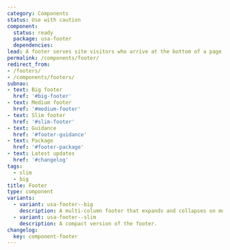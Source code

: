 ```yaml
---
category: Components
status: Use with caution
component:
  status: ready
  package: usa-footer
  dependencies:
lead: A footer serves site visitors who arrive at the bottom of a page without finding what they want.
permalink: /components/footer/
redirect_from:
- /footers/
- /components/footers/
subnav:
- text: Big footer
  href: '#big-footer'
- text: Medium footer
  href: '#medium-footer'
- text: Slim footer
  href: '#slim-footer'
- text: Guidance
  href: '#footer-guidance'
- text: Package
  href: '#footer-package'
- text: Latest updates
  href: '#changelog'
tags:
  - slim
  - big
title: Footer
type: component
variants:
  - variant: usa-footer--big
    description: A multi-column footer that expands and collapses on mobile.
  - variant: usa-footer--slim
    description: A compact version of the footer.
changelog:
  key: component-footer
---
```

